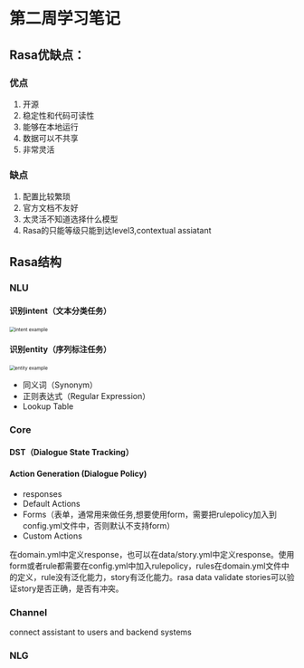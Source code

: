 # 第二周学习笔记

## Rasa优缺点：

### 优点

1. 开源
2. 稳定性和代码可读性
3. 能够在本地运行
4. 数据可以不共享
5. 非常灵活

### 缺点

1. 配置比较繁琐
2. 官方文档不友好
3. 太灵活不知道选择什么模型
4. Rasa的只能等级只能到达level3,contextual assiatant

## Rasa结构

### NLU

#### 识别intent（文本分类任务）

<img src="E:\研究生\开课吧\名企课\对话机器人\第二周\fig1.png" alt="intent example" style="zoom:60%;" />

#### 识别entity（序列标注任务）

<img src="E:\研究生\开课吧\名企课\对话机器人\第二周\fig2.png" alt="entity example" style="zoom:60%;" />

* 同义词（Synonym）
* 正则表达式（Regular Expression）
* Lookup Table

### Core

#### DST（Dialogue State Tracking）

#### Action Generation (Dialogue Policy)

- responses
- Default Actions
- Forms（表单，通常用来做任务,想要使用form，需要把rulepolicy加入到config.yml文件中，否则默认不支持form）
- Custom Actions

在domain.yml中定义response，也可以在data/story.yml中定义response。使用form或者rule都需要在config.yml中加入rulepolicy，rules在domain.yml文件中的定义，rule没有泛化能力，story有泛化能力。rasa data validate stories可以验证story是否正确，是否有冲突。

### Channel

connect assistant to users and backend systems

### NLG













